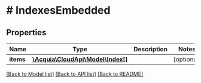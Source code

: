# # IndexesEmbedded

## Properties

Name | Type | Description | Notes
------------ | ------------- | ------------- | -------------
**items** | [**\Acquia\CloudApi\Model\Index[]**](Index.md) |  | [optional]

[[Back to Model list]](../../README.md#models) [[Back to API list]](../../README.md#endpoints) [[Back to README]](../../README.md)
